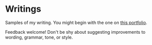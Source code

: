 # Writings

Samples of my writing. You might begin with
the one on [this portfolio](articles/this_portfolio.md).

Feedback welcome! Don't be shy about suggesting improvements
to wording, grammar, tone, or style.
